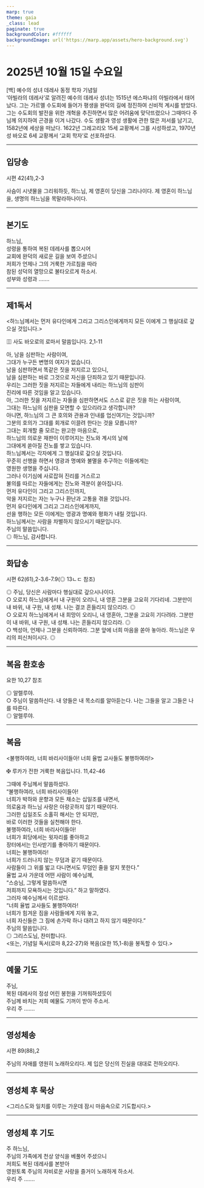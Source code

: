 ```yaml
---
marp: true
theme: gaia
_class: lead
paginate: true
backgroundColor: #ffffff
backgroundImage: url('https://marp.app/assets/hero-background.svg')
---
```


# 2025년 10월 15일 수요일

[백] 예수의 성녀 데레사 동정 학자 기념일  
‘아빌라의 데레사’로 알려진 예수의 데레사 성녀는 1515년 에스파냐의 아빌라에서 태어났다. 그는 가르멜 수도회에 들어가 평생을 완덕의 길에 정진하여 신비적 계시를 받았다. 그는 수도회의 발전을 위한 개혁을 추진하면서 많은 어려움에 맞닥뜨렸으나 그때마다 주님께 의지하여 곤경을 이겨 나갔다. 수도 생활과 영성 생활에 관한 많은 저서를 남기고, 1582년에 세상을 떠났다. 1622년 그레고리오 15세 교황께서 그를 시성하셨고, 1970년 성 바오로 6세 교황께서 ‘교회 학자’로 선포하셨다.




---

## 입당송

시편 42(41),2-3

사슴이 시냇물을 그리워하듯, 하느님, 제 영혼이 당신을 그리나이다. 제 영혼이 하느님을, 생명의 하느님을 목말라하나이다.  
  


---

## 본기도

하느님,  
성령을 통하여 복된 데레사를 뽑으시어  
교회에 완덕의 새로운 길을 보여 주셨으니  
저희가 언제나 그의 거룩한 가르침을 따라  
참된 성덕의 열망으로 불타오르게 하소서.  
성부와 성령과 …….  
  


---

## 제1독서

<하느님께서는 먼저 유다인에게 그리고 그리스인에게까지 모든 이에게 그 행실대로 갚으실 것입니다.>

▥ 사도 바오로의 로마서 말씀입니다. 2,1-11

아, 남을 심판하는 사람이여,  
그대가 누구든 변명의 여지가 없습니다.  
남을 심판하면서 똑같은 짓을 저지르고 있으니,  
남을 심판하는 바로 그것으로 자신을 단죄하고 있기 때문입니다.  
우리는 그러한 짓을 저지르는 자들에게 내리는 하느님의 심판이  
진리에 따른 것임을 알고 있습니다.  
아, 그러한 짓을 저지르는 자들을 심판하면서도 스스로 같은 짓을 하는 사람이여,  
그대는 하느님의 심판을 모면할 수 있으리라고 생각합니까?  
아니면, 하느님의 그 큰 호의와 관용과 인내를 업신여기는 것입니까?  
그분의 호의가 그대를 회개로 이끌려 한다는 것을 모릅니까?  
그대는 회개할 줄 모르는 완고한 마음으로,  
하느님의 의로운 재판이 이루어지는 진노와 계시의 날에  
그대에게 쏟아질 진노를 쌓고 있습니다.  
하느님께서는 각자에게 그 행실대로 갚으실 것입니다.  
꾸준히 선행을 하면서 영광과 명예와 불멸을 추구하는 이들에게는  
영원한 생명을 주십니다.  
그러나 이기심에 사로잡혀 진리를 거스르고  
불의를 따르는 자들에게는 진노와 격분이 쏟아집니다.  
먼저 유다인이 그리고 그리스인까지,  
악을 저지르는 자는 누구나 환난과 고통을 겪을 것입니다.  
먼저 유다인에게 그리고 그리스인에게까지,  
선을 행하는 모든 이에게는 영광과 명예와 평화가 내릴 것입니다.  
하느님께서는 사람을 차별하지 않으시기 때문입니다.  
주님의 말씀입니다.  
◎ 하느님, 감사합니다.  
  


---

## 화답송

시편 62(61),2-3.6-7.9(◎ 13ㄴㄷ 참조)

◎ 주님, 당신은 사람마다 행실대로 갚으시나이다.  
○ 오로지 하느님에게서 내 구원이 오리니, 내 영혼 그분을 고요히 기다리네. 그분만이 내 바위, 내 구원, 내 성채. 나는 결코 흔들리지 않으리라. ◎  
○ 오로지 하느님에게서 내 희망이 오리니, 내 영혼아, 그분을 고요히 기다려라. 그분만이 내 바위, 내 구원, 내 성채. 나는 흔들리지 않으리라. ◎  
○ 백성아, 언제나 그분을 신뢰하여라. 그분 앞에 너희 마음을 쏟아 놓아라. 하느님은 우리의 피신처이시다. ◎  
  


---

## 복음 환호송

요한 10,27 참조

◎ 알렐루야.  
○ 주님이 말씀하신다. 내 양들은 내 목소리를 알아듣는다. 나는 그들을 알고 그들은 나를 따른다.  
◎ 알렐루야.  
  


---

## 복음

<불행하여라, 너희 바리사이들아! 너희 율법 교사들도 불행하여라!>

✠ 루카가 전한 거룩한 복음입니다. 11,42-46

그때에 주님께서 말씀하셨다.  
“불행하여라, 너희 바리사이들아!  
너희가 박하와 운향과 모든 채소는 십일조를 내면서,  
의로움과 하느님 사랑은 아랑곳하지 않기 때문이다.  
그러한 십일조도 소홀히 해서는 안 되지만,  
바로 이러한 것들을 실천해야 한다.  
불행하여라, 너희 바리사이들아!  
너희가 회당에서는 윗자리를 좋아하고  
장터에서는 인사받기를 좋아하기 때문이다.  
너희는 불행하여라!  
너희가 드러나지 않는 무덤과 같기 때문이다.  
사람들이 그 위를 밟고 다니면서도 무덤인 줄을 알지 못한다.”  
율법 교사 가운데 어떤 사람이 예수님께,  
“스승님, 그렇게 말씀하시면  
저희까지 모욕하시는 것입니다.” 하고 말하였다.  
그러자 예수님께서 이르셨다.  
“너희 율법 교사들도 불행하여라!  
너희가 힘겨운 짐을 사람들에게 지워 놓고,  
너희 자신들은 그 짐에 손가락 하나 대려고 하지 않기 때문이다.”  
주님의 말씀입니다.  
◎ 그리스도님, 찬미합니다.  
<또는, 기념일 독서(로마 8,22-27)와 복음(요한 15,1-8)을 봉독할 수 있다.>  
  


---

## 예물 기도

주님,  
복된 데레사의 정성 어린 봉헌을 기꺼워하셨듯이  
주님께 바치는 저희 예물도 기꺼이 받아 주소서.  
우리 주 …….  
  


---

## 영성체송

시편 89(88),2

주님의 자애를 영원히 노래하오리다. 제 입은 당신의 진실을 대대로 전하오리다.  
  


---

## 영성체 후 묵상

<그리스도와 일치를 이루는 가운데 잠시 마음속으로 기도합시다.>  


---

## 영성체 후 기도

주 하느님,  
주님의 가족에게 천상 양식을 베풀어 주셨으니  
저희도 복된 데레사를 본받아  
영원토록 주님의 자비로운 사랑을 즐거이 노래하게 하소서.  
우리 주 …….